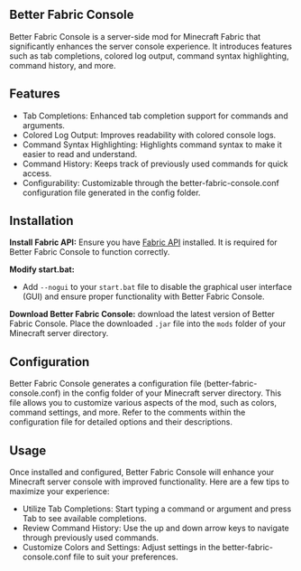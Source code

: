 
## Better Fabric Console
Better Fabric Console is a server-side mod for Minecraft Fabric that significantly enhances the server console experience. It introduces features such as tab completions, colored log output, command syntax highlighting, command history, and more.

## Features

- Tab Completions: Enhanced tab completion support for commands and arguments.
- Colored Log Output: Improves readability with colored console logs.
- Command Syntax Highlighting: Highlights command syntax to make it easier to read and understand.
- Command History: Keeps track of previously used commands for quick access.
- Configurability: Customizable through the better-fabric-console.conf configuration file generated in the config folder.

## Installation

**Install Fabric API:** Ensure you have [Fabric API](https://modrinth.com/mod/fabric-api) installed. It is required for Better Fabric Console to function correctly.

**Modify start.bat:**

- Add `--nogui` to your `start.bat` file to disable the graphical user interface (GUI) and ensure proper functionality with Better Fabric Console.

**Download Better Fabric Console:**
download the latest version of Better Fabric Console.
Place the downloaded `.jar` file into the `mods` folder of your Minecraft server directory.

## Configuration
Better Fabric Console generates a configuration file (better-fabric-console.conf) in the config folder of your Minecraft server directory. This file allows you to customize various aspects of the mod, such as colors, command settings, and more. Refer to the comments within the configuration file for detailed options and their descriptions.

## Usage

Once installed and configured, Better Fabric Console will enhance your Minecraft server console with improved functionality. Here are a few tips to maximize your experience:

- Utilize Tab Completions: Start typing a command or argument and press Tab to see available completions.
- Review Command History: Use the up and down arrow keys to navigate through previously used commands.
- Customize Colors and Settings: Adjust settings in the better-fabric-console.conf file to suit your preferences.
